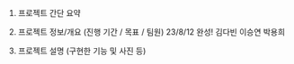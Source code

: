1. 프로젝트 간단 요약


2. 프로젝트 정보/개요 (진행 기간 / 목표 / 팀원)
23/8/12 
완성!
김다빈 이승연 박용희
3. 프로젝트 설명 (구현한 기능 및 사진 등)

